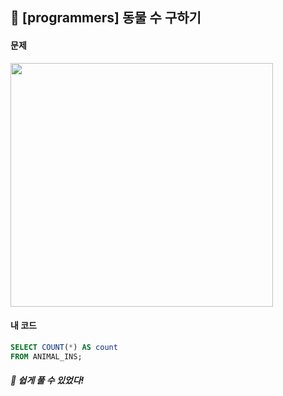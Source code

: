## 📍 [programmers] 동물 수 구하기 <br>

#### 문제 <br>
<img src="https://github.com/yejinsohn/TIL/assets/104317217/45c769ee-2774-475d-9fa8-d807fd68df16" width="420" height="390"/>

#### 내 코드 <br>

```sql
SELECT COUNT(*) AS count
FROM ANIMAL_INS;
```

##### 🌿 쉽게 풀 수 있었다!
